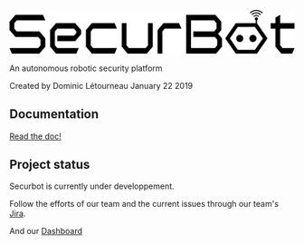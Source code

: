 ![Securbot](assets/securbot_logo_text.svg)

An autonomous robotic security platform

Created by Dominic Létourneau
January 22 2019

## Documentation
[Read the doc!](https://introlab.github.io/securbot/)

## Project status

Securbot is currently under developpement.

Follow the efforts of our team and the current issues through our team's [Jira](https://securbot.gel.usherbrooke.ca/jira/projects/SEC/issues/).

And our [Dashboard](https://securbot.gel.usherbrooke.ca/dashboard/dashboard.pdf)
